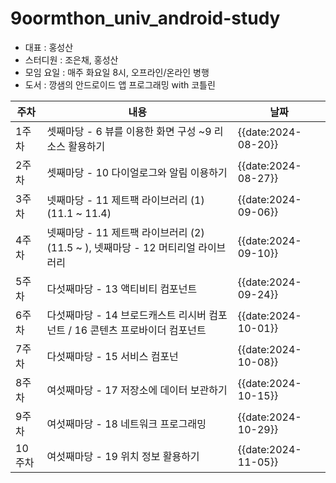 # 9oormthon_univ_android-study

- 대표 : 홍성산
- 스터디원 : 조은채, 홍성산
- 모임 요일 : 매주 화요일 8시, 오프라인/온라인 병행
- 도서 : 깡샘의 안드로이드 앱 프로그래밍 with 코틀린

|주차|내용|날짜|
|------|---|---|
|1주차|셋째마당 - 6 뷰를 이용한 화면 구성 ~9 리소스 활용하기|{{date:2024-08-20}}|
|2주차|셋째마당 - 10 다이얼로그와 알림 이용하기|{{date:2024-08-27}}|
|3주차|넷째마당 - 11 제트팩 라이브러리 (1)(11.1 ~ 11.4)|{{date:2024-09-06}}|
|4주차|넷째마당 - 11 제트팩 라이브러리 (2)(11.5 ~ ), 넷째마당 - 12 머티리얼 라이브러리|{{date:2024-09-10}}|
|5주차|다섯째마당 - 13 액티비티 컴포넌트|{{date:2024-09-24}}|
|6주차|다섯째마당 - 14 브로드캐스트 리시버 컴포넌트 / 16 콘텐츠 프로바이더 컴포넌트|{{date:2024-10-01}}|
|7주차|다섯째마당 - 15 서비스 컴포넌|{{date:2024-10-08}}|
|8주차|여섯째마당 - 17 저장소에 데이터 보관하기|{{date:2024-10-15}}|
|9주차|여섯째마당 - 18 네트워크 프로그래밍|{{date:2024-10-29}}|
|10주차|여섯째마당 - 19 위치 정보 활용하기|{{date:2024-11-05}}|
